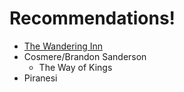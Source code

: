 # Recommendations!
- [The Wandering Inn](https://wanderinginn.com/2017/03/03/rw1-00/)
- Cosmere/Brandon Sanderson
	- The Way of Kings
- Piranesi